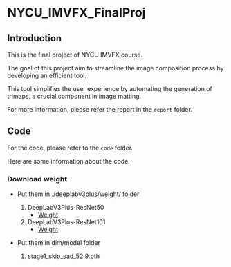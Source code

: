# NYCU_IMVFX_FinalProj

## Introduction
This is the final project of NYCU IMVFX course.

The goal of this project aim to streamline the image composition process by developing an efficient tool. 

This tool simplifies the user experience by automating the generation of trimaps, a crucial component in image matting.

For more information, please refer the report in the `report` folder.

## Code
For the code, please refer to the `code` folder.

Here are some information about the code.

### Download weight
- Put them in ./deeplabv3plus/weight/ folder
    1. DeepLabV3Plus-ResNet50
        - [Weight](https://www.dropbox.com/s/dgxyd3jkyz24voa/best_deeplabv3plus_resnet50_voc_os16.pth?dl=0)
    2. DeepLabV3Plus-ResNet101 
        - [Weight](https://www.dropbox.com/s/bm3hxe7wmakaqc5/best_deeplabv3plus_resnet101_voc_os16.pth?dl=0)

- Put them in dim/model folder
    1. [stage1_skip_sad_52.9.pth](https://github.com/huochaitiantang/pytorch-deep-image-matting/releases/download/V1.5/stage1_skip_sad_52.9.pth)

